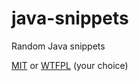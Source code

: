 # java-snippets
Random Java snippets

[MIT](LICENSE.txt) or [WTFPL](https://en.wikipedia.org/wiki/WTFPL) (your choice)
